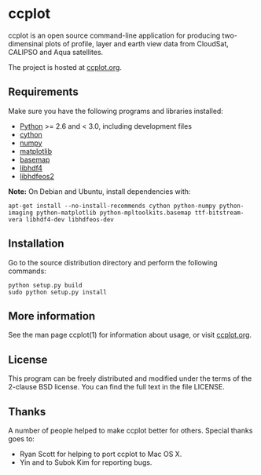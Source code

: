 ccplot
======

ccplot is an open source command-line application for producing
two-dimensinal plots of profile, layer and earth view data
from CloudSat, CALIPSO and Aqua satellites.

The project is hosted at [ccplot.org](http://ccplot.org).

Requirements
------------

Make sure you have the following programs and libraries installed:

  * [Python](http://www.python.org/) >= 2.6 and < 3.0,
    including development files
  * [cython](http://cython.org/)
  * [numpy](http://www.numpy.org/)
  * [matplotlib](http://matplotlib.org/)
  * [basemap](http://matplotlib.org/basemap/)
  * [libhdf4](http://www.hdfgroup.org/products/hdf4/)
  * [libhdfeos2](http://hdfeos.org/software/library.php#HDF-EOS2)

**Note:** On Debian and Ubuntu, install dependencies with:

    apt-get install --no-install-recommends cython python-numpy python-imaging python-matplotlib python-mpltoolkits.basemap ttf-bitstream-vera libhdf4-dev libhdfeos-dev

Installation
------------

Go to the source distribution directory and perform the following commands:

    python setup.py build
    sudo python setup.py install

More information
----------------

See the man page ccplot(1) for information about usage, or visit
[ccplot.org](http://ccplot.org).

License
-------

This program can be freely distributed and modified under the terms
of the 2-clause BSD license. You can find the full text in the file LICENSE.

Thanks
------

A number of people helped to make ccplot better for others.
Special thanks goes to:

  * Ryan Scott for helping to port ccplot to Mac OS X.
  * Yin and to Subok Kim for reporting bugs.
